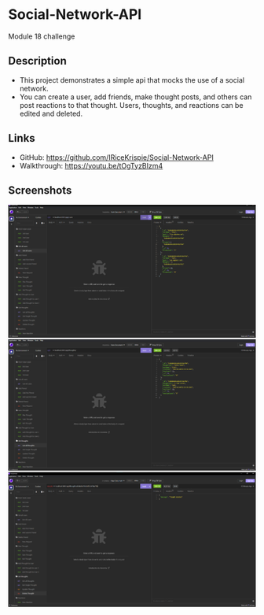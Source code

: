 # Social-Network-API
Module 18 challenge

## Description
* This project demonstrates a simple api that mocks the use of a social network.
* You can create a user, add friends, make thought posts, and others can post reactions to that thought. Users, thoughts, and reactions can be edited and deleted.

## Links
* GitHub: https://github.com/IRiceKrispie/Social-Network-API
* Walkthrough: https://youtu.be/tOgTyzBIzm4

## Screenshots
![users](./images/users.png)
![thoughts](./images/thoughts.png)
![delete](./images/thoughtDeleted.png)
